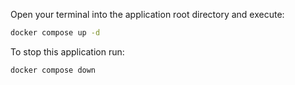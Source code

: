 Open your terminal into the application root directory and execute:

```cmd
docker compose up -d
```

To stop this application run:
```cmd
docker compose down
```